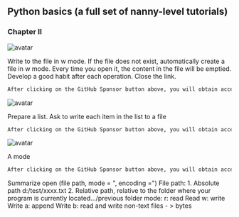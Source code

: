 ##  Python basics (a full set of nanny-level tutorials) 

###  Chapter II 

![avatar]( 7fb58442356b4b3ca3a9a6e296e6fb9f.png) 

 Write to the file in w mode. If the file does not exist, automatically create a file in w mode. Every time you open it, the content in the file will be emptied. Develop a good habit after each operation. Close the link.  

 ```python  
After clicking on the GitHub Sponsor button above, you will obtain access permissions to my private code repository ( https://github.com/slowlon/my_code_bar ) to view this blog code. By searching the code number of this blog, you can find the code you need, code number is: 2024020309574569976
 ```  
![avatar]( 60c06cfd212d41f9abf5a58fc63bf235.png) 

 Prepare a list. Ask to write each item in the list to a file  

 ```python  
After clicking on the GitHub Sponsor button above, you will obtain access permissions to my private code repository ( https://github.com/slowlon/my_code_bar ) to view this blog code. By searching the code number of this blog, you can find the code you need, code number is: 2024020309574569976
 ```  
![avatar]( ecf4c7a408434333bb79a6f6a71d2776.png) 

 A mode  

 ```python  
After clicking on the GitHub Sponsor button above, you will obtain access permissions to my private code repository ( https://github.com/slowlon/my_code_bar ) to view this blog code. By searching the code number of this blog, you can find the code you need, code number is: 2024020309574569976
 ```  
Summarize open (file path, mode = ", encoding =") File path: 1. Absolute path d:/test/xxxx.txt 2. Relative path, relative to the folder where your program is currently located.../previous folder mode: r: read Read w: write Write a: append Write b: read and write non-text files - > bytes 

